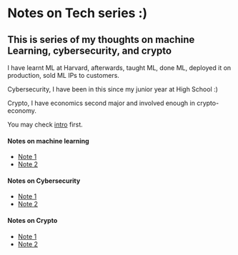 # Notes on Tech series :)

## This is series of my thoughts on machine Learning, cybersecurity, and crypto

I have learnt ML at Harvard, afterwards, taught ML, done ML, deployed it on production, sold ML IPs to customers. 

Cybersecurity, I have been in this since my junior year at High School :)

Crypto, I have economics second major and involved enough in crypto-economy.

You may check [intro](https://github.com/amanovv/notesontech/blob/main/INTRO.md) first.

#### Notes on machine learning

* [Note 1](https://github.com/amanovv/notesontech/blob/main/NOTE1.md)
* [Note 2]()

#### Notes on Cybersecurity

* [Note 1]()
* [Note 2]()

#### Notes on Crypto

* [Note 1]()
* [Note 2]()